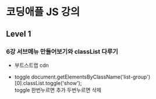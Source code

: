 # 코딩애플 JS 강의
## Level 1 
### 6강 서브메뉴 만들어보기와 classList 다루기

- 부트스트랩 cdn   
<link href="https://cdn.jsdelivr.net/npm/bootstrap@5.1.3/dist/css/bootstrap.min.css" rel="stylesheet">   
<script src="https://cdn.jsdelivr.net/npm/bootstrap@5.1.3/dist/js/bootstrap.bundle.min.js"></script>   


- toggle
document.getElementsByClassName('list-group')[0].classList.toggle('show');   
toggle 한번누르면 추가 두번누르면 삭제


